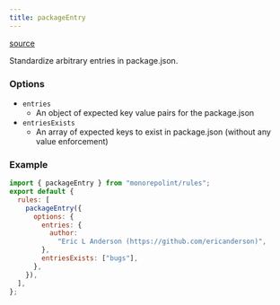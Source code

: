 ```yaml
---
title: packageEntry
---
```


[source](https://github.com/monorepolint/monorepolint/blob/main/packages/rules/src/packageEntry.ts)

Standardize arbitrary entries in package.json.

### Options

- `entries`
  - An object of expected key value pairs for the package.json
- `entriesExists`
  - An array of expected keys to exist in package.json (without any value enforcement)

### Example

```javascript
import { packageEntry } from "monorepolint/rules";
export default {
  rules: [
    packageEntry({
      options: {
        entries: {
          author:
            "Eric L Anderson (https://github.com/ericanderson)",
        },
        entriesExists: ["bugs"],
      },
    }),
  ],
};
```
